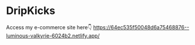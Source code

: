 # DripKicks

Access my e-commerce site here👇
https://64ec535f50048d6a75468876--luminous-valkyrie-6024b2.netlify.app/
